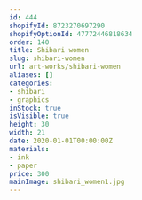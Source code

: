 ```yaml
---
id: 444
shopifyId: 8723270697290
shopifyOptionId: 47772446818634
order: 140
title: Shibari women
slug: shibari-women
url: art-works/shibari-women
aliases: []
categories:
- shibari
- graphics
inStock: true
isVisible: true
height: 30
width: 21
date: 2020-01-01T00:00:00Z
materials:
- ink
- paper
price: 300
mainImage: shibari_women1.jpg
---
```

